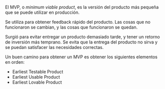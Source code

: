 El MVP, o *minimum viable product*, es la versión del producto más pequeña que se puede utilizar en producción.

Se utiliza para obtener feedback rápido del producto. Las cosas que no funcionaron se cambian, y las cosas que funcionaron se quedan.

Surgió para evitar entregar un producto demasiado tarde, y tener un retorno de inversión más temprano. Se evita que la entrega del producto no sirva y se puedan satisfacer las necesidades correctas.

Un buen camino para obtener un MVP es obtener los siguientes elementos en orden:

- Earliest Testable Product
- Earliest Usable Product
- Earliest Lovable Product
